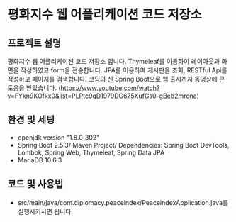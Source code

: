 # 평화지수 웹 어플리케이션 코드 저장소 

## 프로젝트 설명
평화지수 웹 어플리케이션 코드 저장소 입니다. Thymeleaf를 이용하여 레이아웃과 화면을 작성하였고 form을 전송합니다. JPA를 이용하여 게시판을 조회, RESTful Api를 작성하고 페이지를 검색합니다. 코딩의 신 Spring Boot으로 웹 출시까지 동영상에 큰 도움을 받았습니다.
(https://www.youtube.com/watch?v=FYkn9KOfkx0&list=PLPtc9qD1979DG675XufGs0-gBeb2mrona)

## 환경 및 세팅
* openjdk version "1.8.0_302"
* Spring Boot 2.5.3/ Maven Project/ Dependencies: Spring Boot DevTools, Lombok, Spring Web, Thymeleaf, Spring Data JPA
* MariaDB 10.6.3

## 코드 및 사용법

* src/main/java/com.diplomacy.peaceindex/PeaceindexApplication.java를 실행시키시면 됩니다.
  
